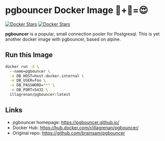 # pgbouncer Docker Image :elephant:+:whale:=:heart_eyes:  #

[![Docker Stars](https://img.shields.io/docker/automated/illagrenan/pgbouncer.svg?style=flat-square)](https://hub.docker.com/r/illagrenan/pgbouncer/)
[![Docker Stars](https://img.shields.io/docker/build/illagrenan/pgbouncer.svg?style=flat-square)](https://hub.docker.com/r/illagrenan/pgbouncer/)

**pgbouncer** is a popular, small connection pooler for Postgresql. This is yet another docker image with pgbouncer, based on alpine.

## Run this Image ##


```bash
docker run -d \ 
  --name=pgbouncer \
  -e DB_HOST=host.docker.internal \
  -e DB_USER=foo \
  -e DB_PASSWORD=*** \
  -e DB_PORT=5432 \
  illagrenan/pgbouncer:latest
```

## Links ##

* pgbouncer homepage: https://pgbouncer.github.io/
* Docker Hub: https://hub.docker.com/r/illagrenan/pgbouncer/
* Original repo: https://github.com/brainsam/pgbouncer
